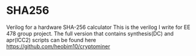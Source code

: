 # SHA256
Verilog for a hardware SHA-256 calculator
This is the verilog I write for EE 478 group project. The full version that contains synthesis(DC) and apr(ICC2) scripts can be found here https://github.com/heobim10/cryptominer 
